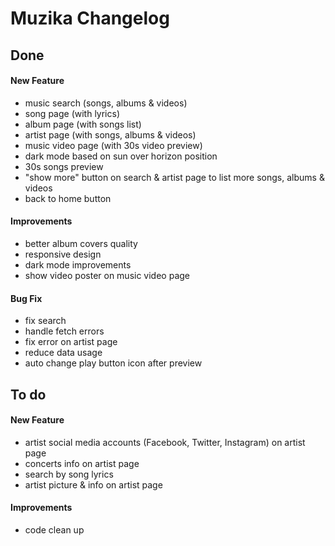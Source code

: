 # Muzika Changelog

## Done
#### New Feature
- music search (songs, albums & videos)
- song page (with lyrics)
- album page (with songs list)
- artist page (with songs, albums & videos)
- music video page (with 30s video preview)
- dark mode based on sun over horizon position
- 30s songs preview
- "show more" button on search & artist page to list more songs, albums & videos
- back to home button

#### Improvements
- better album covers quality
- responsive design
- dark mode improvements
- show video poster on music video page

#### Bug Fix
- fix search
- handle fetch errors
- fix error on artist page
- reduce data usage
- auto change play button icon after preview

## To do
#### New Feature
- artist social media accounts (Facebook, Twitter, Instagram) on artist page
- concerts info on artist page
- search by song lyrics
- artist picture & info on artist page

#### Improvements
- code clean up
